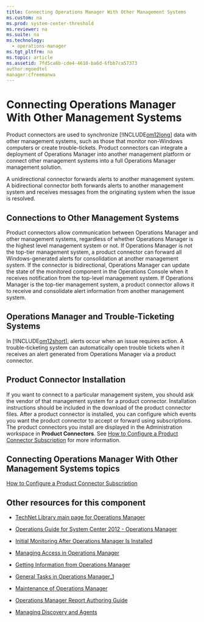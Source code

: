 ```yaml
---
title: Connecting Operations Manager With Other Management Systems
ms.custom: na
ms.prod: system-center-threshold
ms.reviewer: na
ms.suite: na
ms.technology: 
  - operations-manager
ms.tgt_pltfrm: na
ms.topic: article
ms.assetid: 7fd5ca6b-cde4-4610-ba6d-6fbb7ca57373
author:mgoedtel
manager:cfreemanwa
---
```

# Connecting Operations Manager With Other Management Systems
Product connectors are used to synchronize [!INCLUDE[om12long](../../om/manage/includes/om12long_md.md)] data with other management systems, such as those that monitor non\-Windows computers or create trouble\-tickets. Product connectors can integrate a deployment of Operations Manager&nbsp;into another management platform or connect other management systems into a full Operations Manager management solution.  
  
A unidirectional connector forwards alerts to another management system. A bidirectional connector both forwards alerts to another management system and receives messages from the originating system when the issue is resolved.  
  
## Connections to Other Management Systems  
Product connectors allow communication between Operations Manager and other management systems, regardless of whether Operations Manager is the highest level management system or not. If Operations Manager is not the top\-tier management system, a product connector can forward all Windows\-generated alerts for consolidation at another management system. If the connector is bidirectional, Operations Manager can update the state of the monitored component in the Operations Console when it receives notification from the top\-level management system. If Operations Manager&nbsp;is the top\-tier management system, a product connector allows it to receive and consolidate alert information from another management system.  
  
## Operations Manager and Trouble\-Ticketing Systems  
In [!INCLUDE[om12short](../../om/manage/includes/om12short_md.md)], alerts occur when an issue requires action. A trouble\-ticketing system can automatically open trouble tickets when it receives an alert generated from Operations Manager&nbsp;via a product connector.  
  
## Product Connector Installation  
If you want to connect to a particular management system, you should ask the vendor of that management system for a product connector. Installation instructions should be included in the download of the product connector files. After a product connector is installed, you can configure which events you want the product connector to accept or forward using subscriptions. The product connectors you install are displayed in the Administration workspace in **Product Connectors**. See [How to Configure a Product Connector Subscription](../../om/manage/How-to-Configure-a-Product-Connector-Subscription.md) for more information.  
  
## Connecting Operations Manager With Other Management Systems topics  
[How to Configure a Product Connector Subscription](../../om/manage/How-to-Configure-a-Product-Connector-Subscription.md)  
  
## Other resources for this component  
  
-   [TechNet Library main page for Operations Manager](http://go.microsoft.com/fwlink/p/?LinkId=223634)  
  
-   [Operations Guide for System Center 2012 - Operations Manager](../../om/manage/Operations-Guide-for-System-Center-2012---Operations-Manager.md)  
  
-   [Initial Monitoring After Operations Manager Is Installed](../../om/manage/Initial-Monitoring-After-Operations-Manager-Is-Installed.md)  
  
-   [Managing Access in Operations Manager](../../om/manage/Managing-Access-in-Operations-Manager.md)  
  
-   [Getting Information from Operations Manager](../../om/manage/Getting-Information-from-Operations-Manager.md)  
  
-   [General Tasks in Operations Manager_1](../Topic/General%20Tasks%20in%20Operations%20Manager_1.md)  
  
-   [Maintenance of Operations Manager](../../om/manage/Maintenance-of-Operations-Manager.md)  
  
-   [Operations Manager Report Authoring Guide](http://go.microsoft.com/fwlink/p/?LinkID=217092)  
  
-   [Managing Discovery and Agents](../Topic/Managing%20Discovery%20and%20Agents.md)  
  

